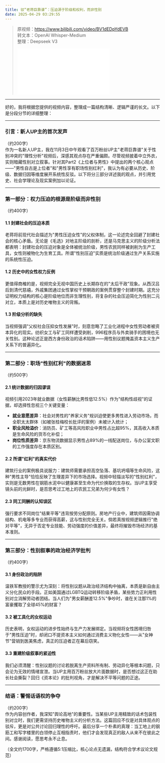```yaml
---
title: 驳“老蒋巨靠谱”：压迫源于阶级和权利，而非性别
date: 2025-04-29 03:29:55
---
```


> 原视频：https://www.bilibili.com/video/BV1dEDpYdEVB<br>转文本：OpenAI Whisper-Medium<br>整理：Deepseek V3
>
> <iframe src="//player.bilibili.com/player.html?bvid=BV1dEDpYdEVB&autoplay=0" scrolling="no" border="0" frameborder="no" framespacing="0" allowfullscreen="true"></iframe>

---

好的，我将根据您提供的视频内容，整理成一篇结构清晰、逻辑严谨的长文。以下是分段分节的详细整理：

---

### 引言：新人UP主的首次发声
（约200字）  
作为一名新人UP主，我在11月3日中午观看了百万粉丝UP主"老蒋巨靠谱"关于性别冲突的"理性分析"视频后，深感其观点存在严重偏颇。尽管视频披着中立外衣，实则暗藏性别对立叙事。针对其Part2《上位者与男性》中提出的两个核心观点——"男性自古是上位者"和"男性享有职场性别红利"，我认为有必要从历史、阶级、数据归因等维度展开系统性反驳。以下将分三部分详述我的观点，并引用党史、社会学理论及现实案例加以论证。

---

### 第一部分：权力压迫的根源是阶级而非性别
（约400字）  
#### 1.1 封建社会的压迫本质  
老蒋将前现代社会描述为"男性压迫女性"的父权体制，这一论述完全回避了封建社会的核心矛盾。无论是《毛选》对地主阶级的剖析，还是马克思主义的阶级分析法都表明：封建社会的压迫对象是全体被统治阶级，男性农民同样被剥削为生产工具，女性则被物化为生育工具。所谓"性别压迫"实质是统治阶级通过生产关系实施的系统性压迫。

#### 1.2 历史中的女性权力反例  
更值得商榷的是，视频完全无视中国历史上长期存在的"太后干政"现象。从西汉吕后到清代慈禧，外戚集团通过女性掌权干预朝政的案例贯穿整个封建时期。这充分证明权力结构的核心是阶级地位而非生理性别，将复杂的社会压迫简化为性别二元对立，本质上是对历史唯物主义的背叛。

#### 1.3 阶级分析的缺失  
当视频强调"父权社会压抑女性发展"时，刻意忽略了工业化进程中女性劳动者被资本异化的现实。纺织女工与矿工同样遭受剥削，996程序员与外卖骑手的困境也无关性别。这种论述正是西方身份政治的话术陷阱——用性别议题掩盖资本主义生产关系下的普遍异化。

---

### 第二部分：职场"性别红利"的数据迷思
（约500字）  
#### 2.1 统计数据的归因谬误  
视频引用2023年就业数据（女性薪酬比男性低12.5%）作为"结构性歧视"的证据，却选择性忽视三个关键变量：  
- **就业意愿差异**：社会对男性的"养家义务"规训迫使更多男性进入劳动市场，而全职太太群体（如被张桂梅校长批评的案例）未被计入统计；  
- **职业风险溢价**：消防员、矿工等高风险职业中男性占比超95%，其高收入本质是生命风险的货币化补偿；  
- **岗位性质差异**：京东物流数据显示男性占89%的一线配送岗位，与办公室文职的工作强度存在本质区别。

#### 2.2 所谓"红利"的真实代价  
建筑行业的案例极具说服力：建筑师需要承担高空坠落、基坑坍塌等生命风险，这种"男性主导"恰恰反映了生理差异下的市场选择。视频中轻描淡写的"性别红利"，实则是无数男性在钢筋水泥中以健康甚至生命为代价换取的生存权。当UP主享受镜头前的光鲜时，是否思考过工地上的农民工兄弟为何少有女性？

#### 2.3 同工同酬的认知误区  
强行要求不同岗位"结果平等"违背按劳分配原则。房地产行业中，建筑师因需协调结构、机电等多专业而获得高薪，这与性别完全无关。倘若真按视频逻辑推行"绝对平等"，无异于否定专业技能、劳动强度的价值差异，最终将摧毁市场经济的基本准则。

---

### 第三部分：性别叙事的政治经济学批判
（约400字）  
#### 3.1 身份政治的陷阱  
温铁军教授的警示尤为深刻：将性别议题从政治经济结构中抽离，本质是新自由主义分化民众的手段。正如美国通过LGBTQ运动转移阶级矛盾，某些势力正利用性别对立消解劳动者团结。当人们为"男女薪酬差12.5%"争吵时，谁在关注那1%的富豪攫取了全球45%的财富？

#### 3.2 被工具化的女权运动  
历史表明，女权运动的进步性始终与生产力发展绑定。当视频将女性困境归咎于"男性压迫"时，却闭口不提资本主义如何通过消费主义物化女性——从"女神节"营销到医美焦虑，真正的压迫者正在幕后窃笑。

#### 3.3 重建阶级叙事的紧迫性  
我们必须清醒：性别议题的讨论若脱离生产资料所有制、劳动异化等根本问题，只会沦为无效的情绪宣泄。当UP主用百万粉丝放大片面数据时，是否想过这正在助长社会撕裂？回归《资本论》的批判视角，才是解决不平等问题的正途。

---

### 结语：警惕话语权的争夺
（约200字）  
作为内容创作者，我深知"舆论高地"的重要性。当某些UP主用精致的话术包装性别对立时，我们更需坚持历史唯物主义的分析方法。这篇回应不仅是对具体观点的驳斥，更是对公共讨论回归理性的呼吁。最后分享一个朴素的真理：当工地上的钢筋工和写字楼里的白领停止互相指责时，他们才会发现真正的敌人从来不在彼此之间。感谢阅读，愿思考永不止息。

（全文约1700字，严格遵循5:1压缩比，核心论点无遗漏，结构符合学术议论文规范）